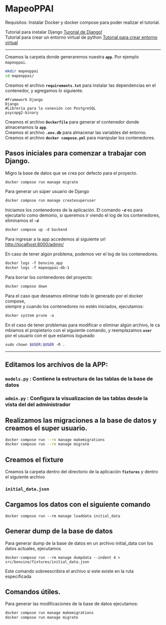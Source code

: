 # MapeoPPAI
Requisitos:
Instalar Docker y docker compose para poder realizar el tutorial.

Tutorial para instalar Django [Turorial de Django!](https://docs.djangoproject.com/en/2.0/intro/tutorial01/)
Tutorial para crear un entorno virtual de python [Tutorial para crear entorno virtual](https://docs.djangoproject.com/en/2.0/intro/contributing/)

---


Creamos la carpeta donde generaremos nuestra **`app`**. Por ejemplo `mapeoppai`.
```sh
mkdir mapeoppai
cd mapeoppai/
```

Creamos el archivo **`requirements.txt`** para instalar las dependencias en el contenedor, y agregamos lo siguiente.
```
#Framework Django
Django
#Librería para la conexión con PostgreSQL
psycopg2-binary
```

Creamos el archivo **`Dockerfile`** para generar el contenedor donde almacenamos la **`app`**. <br>
Creamos el archivo **`.env.db`** para almacenar las variables del entorno.<br>
Creamos el archivo **`docker compose.yml`** para manipular los contenedores.<br>

## Pasos iniciales para comenzar a trabajar con Django.

Migro la base de datos que se crea por defecto para el proyecto.
```sh
docker compose run manage migrate
```
Para generar un súper usuario de Django
```sh
docker compose run manage createsuperuser
```
Iniciamos los contenedores de la aplicación. El comando ***`-d`*** es para ejecutarlo como demonio, si queremos ir viendo el log de los contenedores, eliminamos el ***`-d`***
```sh
docker compose up -d backend
```
Para ingresar a la app accedemos al siguiente url [http://localhost:8000/admin/](http://localhost:8000/admin/)

En caso de tener algún problema, podemos ver el log de los contenedores.
```sh
docker logs -f bonvino_app
docker logs -f mapeoppai-db-1
```

Para borrar los contenedores del proyecto:
```sh
docker compose down
```
Para el caso que deseamos eliminar todo lo generado por el docker compose, <br>
siempre y cuando los contenedores no estén iniciados, ejecutamos:
```sh
docker system prune -a
```
En el caso de tener problemas para modificar o eliminar algún archivo, le cambiamos el propietario con el siguiente comando, y reemplazamos **`user`** por el usuario con el que estamos logueado
```sh
sudo chown $USER:$USER -R .
```
---
## Editamos los archivos de la APP: 

### **`models.py`** : Contiene la estructura de las tablas de la base de datos

### **`admin.py`** : Configura la visualizacion de las tablas desde la vista del del administrador

## Realizamos las migraciones a la base de datos y creamos el super usuario.
```sh
docker compose run --rm manage makemigrations
docker compose run --rm manage migrate
```
## Creamos el fixture
Creamos la carpeta dentro del directorio de la aplicación **`fixtures`** y dentro el siguiente archivo
### **`initial_data.json`**

## Cargamos los datos con el siguiente comando
```
docker compose run --rm manage loaddata initial_data
```
## Generar dump de la base de datos
Para generar dump de la base de datos en un archivo initial_data con los datos actuales, ejecutamos
```
docker-compose run --rm manage dumpdata --indent 4 > src/bonvino/fixtures/initial_data.json
```
Este comando sobreescribira el archivo si este existe en la ruta especificada

## Comandos útiles.
Para generar las modificaciones de la base de datos ejecutamos:
```sh
docker compose run manage makemigrations
docker compose run manage migrate
```